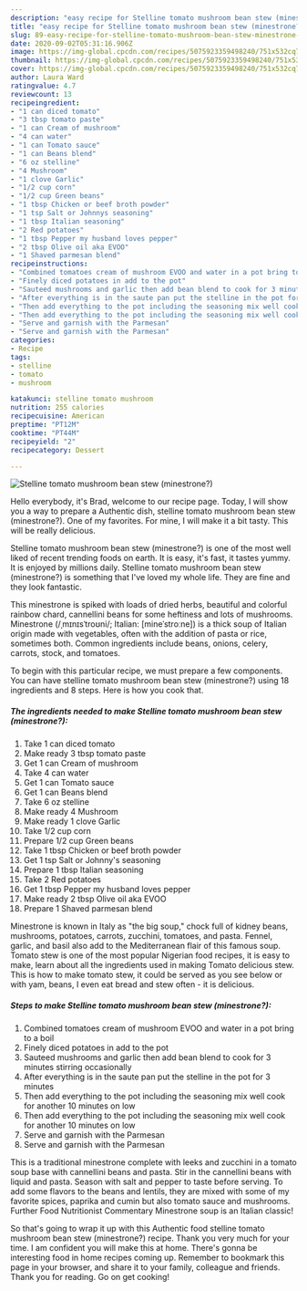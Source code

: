 ```yaml
---
description: "easy recipe for Stelline tomato mushroom bean stew (minestrone?) | how to make the best Stelline tomato mushroom bean stew (minestrone?)"
title: "easy recipe for Stelline tomato mushroom bean stew (minestrone?) | how to make the best Stelline tomato mushroom bean stew (minestrone?)"
slug: 89-easy-recipe-for-stelline-tomato-mushroom-bean-stew-minestrone-how-to-make-the-best-stelline-tomato-mushroom-bean-stew-minestrone
date: 2020-09-02T05:31:16.906Z
image: https://img-global.cpcdn.com/recipes/5075923359498240/751x532cq70/stelline-tomato-mushroom-bean-stew-minestrone-recipe-main-photo.jpg
thumbnail: https://img-global.cpcdn.com/recipes/5075923359498240/751x532cq70/stelline-tomato-mushroom-bean-stew-minestrone-recipe-main-photo.jpg
cover: https://img-global.cpcdn.com/recipes/5075923359498240/751x532cq70/stelline-tomato-mushroom-bean-stew-minestrone-recipe-main-photo.jpg
author: Laura Ward
ratingvalue: 4.7
reviewcount: 13
recipeingredient:
- "1 can diced tomato"
- "3 tbsp tomato paste"
- "1 can Cream of mushroom"
- "4 can water"
- "1 can Tomato sauce"
- "1 can Beans blend"
- "6 oz stelline"
- "4 Mushroom"
- "1 clove Garlic"
- "1/2 cup corn"
- "1/2 cup Green beans"
- "1 tbsp Chicken or beef broth powder"
- "1 tsp Salt or Johnnys seasoning"
- "1 tbsp Italian seasoning"
- "2 Red potatoes"
- "1 tbsp Pepper my husband loves pepper"
- "2 tbsp Olive oil aka EVOO"
- "1 Shaved parmesan blend"
recipeinstructions:
- "Combined tomatoes cream of mushroom EVOO and water in a pot bring to a boil"
- "Finely diced potatoes in add to the pot"
- "Sauteed mushrooms and garlic then add bean blend to cook for 3 minutes stirring occasionally"
- "After everything is in the saute pan put the stelline in the pot for 3 minutes"
- "Then add everything to the pot including the seasoning mix well cook for another 10 minutes on low"
- "Then add everything to the pot including the seasoning mix well cook for another 10 minutes on low"
- "Serve and garnish with the Parmesan"
- "Serve and garnish with the Parmesan"
categories:
- Recipe
tags:
- stelline
- tomato
- mushroom

katakunci: stelline tomato mushroom 
nutrition: 255 calories
recipecuisine: American
preptime: "PT12M"
cooktime: "PT44M"
recipeyield: "2"
recipecategory: Dessert

---
```



![Stelline tomato mushroom bean stew (minestrone?)](https://img-global.cpcdn.com/recipes/5075923359498240/751x532cq70/stelline-tomato-mushroom-bean-stew-minestrone-recipe-main-photo.jpg)

Hello everybody, it's Brad, welcome to our recipe page. Today, I will show you a way to prepare a Authentic dish, stelline tomato mushroom bean stew (minestrone?). One of my favorites. For mine, I will make it a bit tasty. This will be really delicious.

Stelline tomato mushroom bean stew (minestrone?) is one of the most well liked of recent trending foods on earth. It is easy, it's fast, it tastes yummy. It is enjoyed by millions daily. Stelline tomato mushroom bean stew (minestrone?) is something that I've loved my whole life. They are fine and they look fantastic.

This minestrone is spiked with loads of dried herbs, beautiful and colorful rainbow chard, cannellini beans for some heftiness and lots of mushrooms. Minestrone (/ˌmɪnɪsˈtroʊni/; Italian: [mineˈstroːne]) is a thick soup of Italian origin made with vegetables, often with the addition of pasta or rice, sometimes both. Common ingredients include beans, onions, celery, carrots, stock, and tomatoes.


To begin with this particular recipe, we must prepare a few components. You can have stelline tomato mushroom bean stew (minestrone?) using 18 ingredients and 8 steps. Here is how you cook that.

<!--inarticleads1-->

##### The ingredients needed to make Stelline tomato mushroom bean stew (minestrone?):

1. Take 1 can diced tomato
1. Make ready 3 tbsp tomato paste
1. Get 1 can Cream of mushroom
1. Take 4 can water
1. Get 1 can Tomato sauce
1. Get 1 can Beans blend
1. Take 6 oz stelline
1. Make ready 4 Mushroom
1. Make ready 1 clove Garlic
1. Take 1/2 cup corn
1. Prepare 1/2 cup Green beans
1. Take 1 tbsp Chicken or beef broth powder
1. Get 1 tsp Salt or Johnny&#39;s seasoning
1. Prepare 1 tbsp Italian seasoning
1. Take 2 Red potatoes
1. Get 1 tbsp Pepper my husband loves pepper
1. Make ready 2 tbsp Olive oil aka EVOO
1. Prepare 1 Shaved parmesan blend


Minestrone is known in Italy as &#34;the big soup,&#34; chock full of kidney beans, mushrooms, potatoes, carrots, zucchini, tomatoes, and pasta. Fennel, garlic, and basil also add to the Mediterranean flair of this famous soup. Tomato stew is one of the most popular Nigerian food recipes, it is easy to make, learn about all the ingredients used in making Tomato delicious stew. This is how to make tomato stew, it could be served as you see below or with yam, beans, I even eat bread and stew often - it is delicious. 

<!--inarticleads2-->

##### Steps to make Stelline tomato mushroom bean stew (minestrone?):

1. Combined tomatoes cream of mushroom EVOO and water in a pot bring to a boil
1. Finely diced potatoes in add to the pot
1. Sauteed mushrooms and garlic then add bean blend to cook for 3 minutes stirring occasionally
1. After everything is in the saute pan put the stelline in the pot for 3 minutes
1. Then add everything to the pot including the seasoning mix well cook for another 10 minutes on low
1. Then add everything to the pot including the seasoning mix well cook for another 10 minutes on low
1. Serve and garnish with the Parmesan
1. Serve and garnish with the Parmesan


This is a traditional minestrone complete with leeks and zucchini in a tomato soup base with cannellini beans and pasta. Stir in the cannellini beans with liquid and pasta. Season with salt and pepper to taste before serving. To add some flavors to the beans and lentils, they are mixed with some of my favorite spices, paprika and cumin but also tomato sauce and mushrooms. Further Food Nutritionist Commentary Minestrone soup is an Italian classic! 

So that's going to wrap it up with this Authentic food stelline tomato mushroom bean stew (minestrone?) recipe. Thank you very much for your time. I am confident you will make this at home. There's gonna be interesting food in home recipes coming up. Remember to bookmark this page in your browser, and share it to your family, colleague and friends. Thank you for reading. Go on get cooking!
